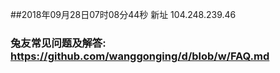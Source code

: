 ##2018年09月28日07时08分44秒 新址 104.248.239.46
### 兔友常见问题及解答: https://github.com/wanggonging/d/blob/w/FAQ.md
